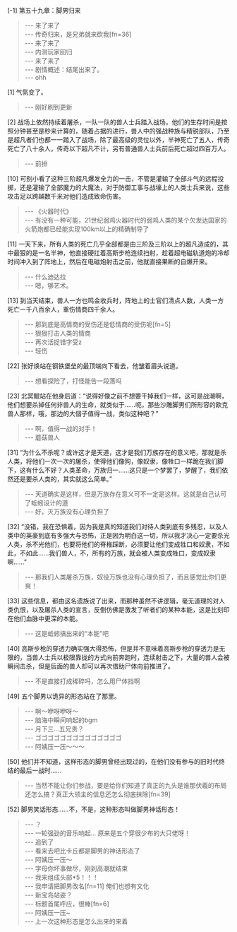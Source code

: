 
[-1] 第五十九章：脚男归来
>--- 来了来了<br>
>--- 传奇归来，是兄弟就来砍我[fn=36]<br>
>--- 来了来了<br>
>--- 内测玩家回归<br>
>--- 来了来了<br>
>--- 剧情概述：结尾出来了。<br>
>--- ohh<br>

[1] 气氛变了。
>--- 刚好刷到更新<br>

[2] 战场上依然持续着屠杀，一队一队的兽人士兵踏入战场，他们的生存时间是按照分钟甚至是秒来计算的，随着占据的进行，兽人中的强战种族与精锐部队，乃至是超凡者们也都一一踏入了战场，除了最高级的灵位以外，半神死亡了五人，传奇死亡了八十余人，传奇以下超凡不计，另有普通兽人士兵前后死亡超过四百万人。
>--- 前排<br>

[10] 可别小看了这种三阶超凡爆发全力的一击，不管是灌输了全部斗气的远程投掷，还是灌输了全部魔力的大魔法，对于防御工事与战壕上的人类士兵来说，这些攻击足以跨越数千米对他们造成致命伤害。
>--- 《火器时代》<br>
>--- 有没有一种可能，21世纪弱鸡火器时代的弱鸡人类的某个欠发达国家的火箭炮都已经能实现100km以上的精确制导了<br>

[11] 一天下来，所有人类的死亡几乎全部都是由三阶及三阶以上的超凡造成的，其中最狠的是一名半神，他直接硬扛着高斯步枪连续扫射，趁着超电磁轨道炮的冷却时间冲入到了阵地上，然后在电磁炮射击之前，他就直接果断的自爆开来。
>--- 什么迪达拉<br>
>--- 嗯，够艺术。<br>

[13] 到当天结束，兽人一方也鸣金收兵时，阵地上的士官们清点人数，人类一方死亡一千八百余人，重伤情商四千余人。
>--- 那到底是高情商的受伤还是低情商的受伤呢[fn=5]<br>
>--- 狠狠打击人类的情商<br>
>--- 再次活捉错字受z<br>
>--- 轻伤<br>

[22] 张好焕站在钢铁堡垒的最顶端向下看去，他皱着眉头说道。
>--- 想看探险了，打怪能告一段落吗<br>

[23] 北冥鲲站在他身后道：“说得好像之前不想要干掉我们一样，这可是战潮啊，他们想要杀掉任何非兽人的生命，就类似于……呃，那些沙雕脚男们所形容的欧克兽人那样，哦，那边的大個子值得一战，类似这种吧？”
>--- 啊，值得一战的对手！<br>
>--- 蘑菇兽人<br>

[31] “为什么不杀呢？或许这才是天道，这才是我们万族存在的意义吧，那就是杀人类，将他们一次一次的屠杀，使得他们像狗，像奴隶，像牲口一样跪在我们脚下，这有什么不好？人类革命，万族归一……这只是一个梦罢了，梦醒了，我们依然还是要杀人类的，其实就这么简单。”
>--- 天道确实是这样，但是万族存在意义可不一定是这样。这就是自己认可了蚯蚓设计的道<br>
>--- 好，灭万族没有心理负担了<br>

[32] “没错，我在恐惧着，因为我是真的知道我们对待人类到底有多残忍，以及人类中的英豪到底有多强大与恐怖，正是因为明白这一切，所以我才决心一定要杀光人类，杀不光他们，也要将他们的脊椎踩断，必须要让他们变成牲口和奴隶，不如此，不如此……我们兽人，不，所有的万族，就会被人类变成牲口，变成奴隶啊……”
>--- 那我们人类屠杀万族，奴役万族也没有心理负担了，而且感觉比你们更爽！<br>

[33] 这些信息，都由这名遗族说了出来，而那种虽然不讲逻辑，毫无道理的对人类仇恨，以及屠杀人类的宣言，反倒仿佛是激发了听者们的某种本能，这是比刻印在他们血脉中更深的本能。
>--- 这是蚯蚓搞出来的“本能”吧<br>

[40] 高斯步枪的穿透力确实强大得恐怖，但是并不意味着高斯步枪的穿透力是无限的，当兽人士兵以极限靠拢的方式向前奔跑时，连续射击之下，大量的兽人会被瞬间击杀，但是后面的兽人却可以再次借助尸体向前推进了。
>--- 不是直接打成稀碎吗，怎么用尸体挡啊<br>

[49] 五个脚男以诡异的形态站在了那里。
>--- 啊～咿呀咿呀～<br>
>--- 脑海中瞬间响起的bgm<br>
>--- 月下三…五兄贵？<br>
>--- ゴゴゴゴゴゴゴゴゴゴゴゴゴゴ<br>
>--- 阿姨压一压～～～<br>

[50] 他们并不知道，这样形态的脚男曾经出现过的，在他们没有参与的旧时代终结的最后一战时……
>--- 当然不能让你们参战，要是给你们知道了真正的九头是谁那伏羲的布局还怎么搞？真正大领主的信息还怎么彻底抹除[fn=39]<br>

[52] 脚男笑话形态……不，不是，这种形态叫做脚男神话形态！
>--- ？<br>
>--- 一轮强劲的音乐响起...
原来是五个穿很少布的大只佬呀！<br>
>--- 追到了<br>
>--- 看来去吧比卡丘都是脚男的神话形态了<br>
>--- 阿姨压一压～<br>
>--- 字母你坏事做尽，刚到高潮就结束<br>
>--- 我来组成头部*5！！！<br>
>--- 我申请把脚男改名[fn=11]  俺们也想有文化<br>
>--- 新宝岛站姿？<br>
>--- 标题首尾呼应，很棒[fn=6]<br>
>--- 阿姨压一压~<br>
>--- 上一次这种形态是怎么出来的来着<br>
